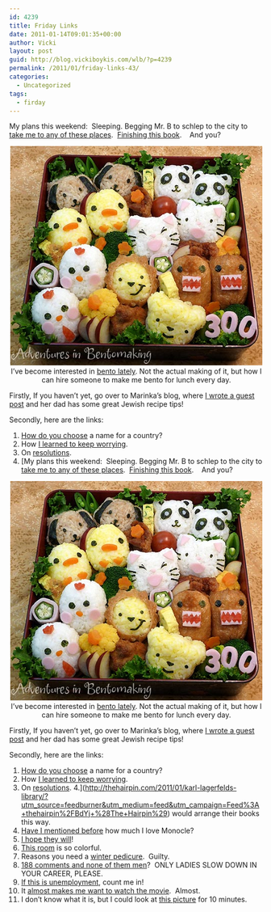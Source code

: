```yaml
---
id: 4239
title: Friday Links
date: 2011-01-14T09:01:35+00:00
author: Vicki
layout: post
guid: http://blog.vickiboykis.com/wlb/?p=4239
permalink: /2011/01/friday-links-43/
categories:
  - Uncategorized
tags:
  - firday
---
```

My plans this weekend:  Sleeping. Begging Mr. B to schlep to the city to [take me to any of these places](http://www.phillymag.com/restaurants/the_philly_mag_50/index.html).  [Finishing this book](http://www.amazon.com/Possessed-Adventures-Russian-Books-People/dp/0374532184).    And you?

<p style="text-align: center;">
  <a href="https://raw.githubusercontent.com/veekaybee/wlb/gh-pages/assets/images/2011/01/bento.jpg"><img class="aligncenter size-full wp-image-4240" title="bento" src="https://raw.githubusercontent.com/veekaybee/wlb/gh-pages/assets/images/2011/01/bento.jpg" alt="" width="500" height="434" /></a>I&#8217;ve become interested in <a href="http://www.flickr.com/photos/pikkopots/3247114267/lightbox/">bento lately</a>. Not the actual making of it, but how I can hire someone to make me bento for lunch every day.
</p>

Firstly, If you haven&#8217;t yet, go over to Marinka&#8217;s blog, where [I wrote a guest post](http://www.motherhoodinnyc.com/i-got-your-blood-libel-right-here) and her dad has some great Jewish recipe tips!

Secondly, here are the links:

  1. [How do you choose](http://nation-branding.info/2010/12/29/naming-a-nation-southern-sudan/) a name for a country?
  2. How [I learned to keep worrying](http://www.thesmartset.com/article/article01071102.aspx).
  3. On [resolutions](http://nothingbutbonfires.com/2011/01/tomorrow-we-will-run-faster).
  4. [My plans this weekend:  Sleeping. Begging Mr. B to schlep to the city to [take me to any of these places](http://www.phillymag.com/restaurants/the_philly_mag_50/index.html).  [Finishing this book](http://www.amazon.com/Possessed-Adventures-Russian-Books-People/dp/0374532184).    And you?

<p style="text-align: center;">
  <a href="https://raw.githubusercontent.com/veekaybee/wlb/gh-pages/assets/images/2011/01/bento.jpg"><img class="aligncenter size-full wp-image-4240" title="bento" src="https://raw.githubusercontent.com/veekaybee/wlb/gh-pages/assets/images/2011/01/bento.jpg" alt="" width="500" height="434" /></a>I&#8217;ve become interested in <a href="http://www.flickr.com/photos/pikkopots/3247114267/lightbox/">bento lately</a>. Not the actual making of it, but how I can hire someone to make me bento for lunch every day.
</p>

Firstly, If you haven&#8217;t yet, go over to Marinka&#8217;s blog, where [I wrote a guest post](http://www.motherhoodinnyc.com/i-got-your-blood-libel-right-here) and her dad has some great Jewish recipe tips!

Secondly, here are the links:

  1. [How do you choose](http://nation-branding.info/2010/12/29/naming-a-nation-southern-sudan/) a name for a country?
  2. How [I learned to keep worrying](http://www.thesmartset.com/article/article01071102.aspx).
  3. On [resolutions](http://nothingbutbonfires.com/2011/01/tomorrow-we-will-run-faster).
  4.](http://thehairpin.com/2011/01/karl-lagerfelds-library/?utm_source=feedburner&utm_medium=feed&utm_campaign=Feed%3A+thehairpin%2FBdYj+%28The+Hairpin%29) would arrange their books this way.
  5. [Have I mentioned before](http://www.marginalrevolution.com/marginalrevolution/2011/01/monocle.html?utm_source=feedburner&utm_medium=feed&utm_campaign=Feed%3A+marginalrevolution%2FhCQh+%28Marginal+Revolution%29) how much I love Monocle?
  6. [I hope they will](http://gubbiofarabia.tumblr.com/post/2710726674)!
  7. [This room](http://whatiwore2day.blogspot.com/2011/01/set-india-room.html) is so colorful.
  8. Reasons you need a [winter pedicure](http://thehairpin.com/2011/01/reasons-you-need-a-winter-pedicure/?utm_source=feedburner&utm_medium=feed&utm_campaign=Feed%3A+thehairpin%2FBdYj+%28The+Hairpin%29).  Guilty.
  9. [188 comments and none of them men](http://corporette.com/2011/01/13/planning-for-babies/?utm_source=feedburner&utm_medium=feed&utm_campaign=Feed%3A+Corporette+%28Corporette.com%29)?  ONLY LADIES SLOW DOWN IN YOUR CAREER, PLEASE.
 10. [If this is unemployment](http://therumpus.net/2011/01/heart-healthy/), count me in!
 11. It [almost makes me want to watch the movie](http://www.designspongeonline.com/2011/01/living-in-doctor-zhivago.html).  Almost.
 12. I don&#8217;t know what it is, but I could look at [this picture](http://25.media.tumblr.com/tumblr_lenvcnmFTG1qa6z3eo1_400.png) for 10 minutes.